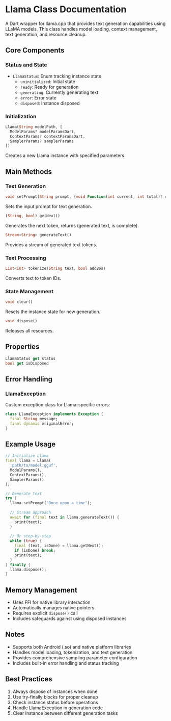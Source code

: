 # Llama Class Documentation

A Dart wrapper for llama.cpp that provides text generation capabilities using LLaMA models. This class handles model loading, context management, text generation, and resource cleanup.

## Core Components

### Status and State
- `LlamaStatus`: Enum tracking instance state
  - `uninitialized`: Initial state
  - `ready`: Ready for generation
  - `generating`: Currently generating text
  - `error`: Error state
  - `disposed`: Instance disposed

### Initialization
```dart
Llama(String modelPath, [
  ModelParams? modelParamsDart,
  ContextParams? contextParamsDart,
  SamplerParams? samplerParams
])
```
Creates a new Llama instance with specified parameters.

## Main Methods

### Text Generation
```dart
void setPrompt(String prompt, {void Function(int current, int total)? onProgress})
```
Sets the input prompt for text generation.

```dart
(String, bool) getNext()
```
Generates the next token, returns (generated text, is complete).

```dart
Stream<String> generateText()
```
Provides a stream of generated text tokens.

### Text Processing
```dart
List<int> tokenize(String text, bool addBos)
```
Converts text to token IDs.

### State Management
```dart
void clear()
```
Resets the instance state for new generation.

```dart
void dispose()
```
Releases all resources.

## Properties
```dart
LlamaStatus get status
bool get isDisposed
```

## Error Handling

### LlamaException
Custom exception class for Llama-specific errors:
```dart
class LlamaException implements Exception {
  final String message;
  final dynamic originalError;
}
```

## Example Usage

```dart
// Initialize Llama
final llama = Llama(
  'path/to/model.gguf',
  ModelParams(),
  ContextParams(),
  SamplerParams()
);

// Generate text
try {
  llama.setPrompt("Once upon a time");
  
  // Stream approach
  await for (final text in llama.generateText()) {
    print(text);
  }
  
  // Or step-by-step
  while (true) {
    final (text, isDone) = llama.getNext();
    if (isDone) break;
    print(text);
  }
} finally {
  llama.dispose();
}
```

## Memory Management
- Uses FFI for native library interaction
- Automatically manages native pointers
- Requires explicit `dispose()` call
- Includes safeguards against using disposed instances

## Notes
- Supports both Android (.so) and native platform libraries
- Handles model loading, tokenization, and text generation
- Provides comprehensive sampling parameter configuration
- Includes built-in error handling and status tracking

## Best Practices
1. Always dispose of instances when done
2. Use try-finally blocks for proper cleanup
3. Check instance status before operations
4. Handle LlamaException in generation code
5. Clear instance between different generation tasks